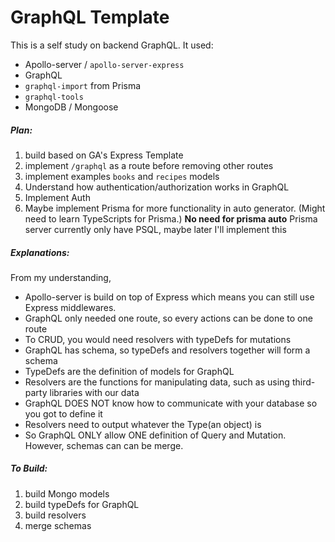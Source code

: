 # GraphQL Template
This is a self study on backend GraphQL.
It used: 
- Apollo-server / `apollo-server-express`
- GraphQL
- `graphql-import` from Prisma
- `graphql-tools`
- MongoDB / Mongoose

##### Plan:
1. build based on GA's Express Template
2. implement `/graphql` as a route before removing other routes
3. implement examples `books` and `recipes` models
4. Understand how authentication/authorization works in GraphQL
5. Implement Auth
6. Maybe implement Prisma for more functionality in auto generator. (Might need 
   to learn TypeScripts for Prisma.) **No need for prisma auto**
   Prisma server currently only have PSQL, maybe later I'll implement this

##### Explanations:
From my understanding,
- Apollo-server is build on top of Express which means you can still use Express
  middlewares.
- GraphQL only needed one route, so every actions can be done to one route
- To CRUD, you would need resolvers with typeDefs for mutations
- GraphQL has schema, so typeDefs and resolvers together will form a schema
- TypeDefs are the definition of models for GraphQL
- Resolvers are the functions for manipulating data, such as using third-party
  libraries with our data
- GraphQL DOES NOT know how to communicate with your database so you got to define it
- Resolvers need to output whatever the Type(an object) is
- So GraphQL ONLY allow ONE definition of Query and Mutation. However, schemas can
  can be merge.

##### To Build:
1. build Mongo models
2. build typeDefs for GraphQL
3. build resolvers
4. merge schemas
